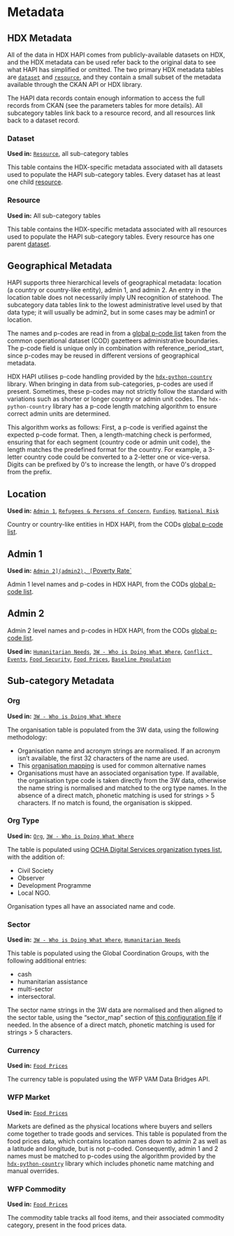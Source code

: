 # Metadata

## HDX Metadata

All of the data in HDX HAPI comes from publicly-available datasets on HDX, and
the HDX metadata can be used refer back to the original data to see what HAPI
has simplified or omitted.
The two primary HDX metadata tables are
[`dataset`](dataset) and [`resource`](resource), and they
contain a small subset of the metadata available through the CKAN API or
HDX library.

The HAPI data records contain enough information to access the full records
from CKAN (see the parameters tables for more details).
All subcategory tables link back to a resource record, and all resources link
back to a dataset record.

### Dataset <a id="dataset"></a>

**Used in:** [`Resource`](resource), all sub-category tables

This table contains the HDX-specific metadata associated with all datasets
used to populate the HAPI sub-category tables. Every dataset has at least
one child [resource](resource).

### Resource <a id="resource"></a>

**Used in:** All sub-category tables

This table contains the HDX-specific metadata associated with all resources
used to populate the HAPI sub-category tables. Every resource has one
parent [dataset](dataset).

## Geographical Metadata

HAPI supports three hierarchical levels of geographical metadata:
location (a country or country-like entity), admin 1, and admin 2.  An entry in
the location table does not necessarily imply UN recognition of statehood.
The subcategory data tables link to the lowest administrative level used by
that data type; it will usually be admin2, but in some cases may be admin1 or
location.

The names and p-codes are read in from a [global p-code list](https://data.humdata.org/dataset/global-pcodes)
taken from the common operational dataset (COD) gazetteers administrative
boundaries.
The p-code field is unique only in combination with reference_period_start,
since p-codes may be reused in different versions of geographical metadata.

HDX HAPI utilises p-code handling provided by the
[`hdx-python-country`](https://hdx-python-country.readthedocs.io/en/latest/)
library. When bringing in data from sub-categories, p-codes are used if
present. Sometimes, these p-codes may not strictly follow the standard with
variations such as shorter or longer country or admin unit codes.
The `hdx-python-country` library has a p-code length matching algorithm to
ensure correct admin units are determined.

This algorithm works as follows: First, a p-code is verified against the
expected p-code format. Then, a length-matching check is performed,
ensuring that for each segment (country code or admin unit code),
the length matches the predefined format for the country. For example,
a 3-letter country code could be converted to a 2-letter one or vice-versa.
Digits can be prefixed by 0's to increase the length, or have 0's dropped
from the prefix.

## Location <a id="location"></a>

**Used in:** [`Admin 1`](admin1),
[`Refugees & Persons of Concern`](affected_people.md#refugees),
[`Funding`](coordination_and_context.md#funding),
[`National Risk`](coordination_and_context.md#national-risk)

Country or country-like entities in HDX HAPI, from the CODs
[global p-code list](https://data.humdata.org/dataset/global-pcodes).

## Admin 1  <a id="admin1"></a>

**Used in:** [`Admin 2](admin2),
[`Poverty Rate`](population_and_socio-economy.md#poverty-rate)

Admin 1 level names and p-codes in HDX HAPI, from the CODs
[global p-code list](https://data.humdata.org/dataset/global-pcodes).

## Admin 2 <a id="admin2"></a>

Admin 2 level names and p-codes in HDX HAPI, from the CODs
[global p-code list](https://data.humdata.org/dataset/global-pcodes).

**Used in:**
[`Humanitarian Needs`](affected_people.md#humanitarian-needs),
[`3W - Who is Doing What Where`](coordination_and_context.md#operational-presence),
[`Conflict Events`](coordination_and_context.md#conflict-events),
[`Food Security`](food_security_and_nutrition.md#food-security),
[`Food Prices`](food_security_and_nutrition.md#food-prices),
[`Baseline Population`](population_and_socio-economy.md#population)

## Sub-category Metadata

### Org <a id="org"></a>

**Used in:**
[`3W - Who is Doing What Where`](coordination_and_context.md#operational-presence)

The organisation table is populated from the 3W data, using the following
methodology:

* Organisation name and acronym strings are normalised. If an acronym isn’t
  available, the first 32 characters of the name are used.
* This [organisation mapping](https://docs.google.com/spreadsheets/d/e/2PACX-1vSfBWvSu3fKA743VvHtgf-pIGkYH7zhy-NP7DZgEV9_a6YU7vtCeWhbLM56aUL1iIfrfv5UBvvjVt7B/pub?gid=1040329566&single=true&output=csv)
  is used for common alternative names
* Organisations must have an associated organisation type. If available, the
  organisation type code is taken directly from the 3W data, otherwise the name
  string is normalised and matched to the org type names. In the absence of a
  direct match, phonetic matching is used for strings > 5 characters. If no
  match is found, the organisation is skipped.

### Org Type <a id="org-type"></a>

**Used in:**
[`Org`](org),
[`3W - Who is Doing What Where`](coordination_and_context.md#operational-presence)

The table is populated using
[OCHA Digital Services organization types list](https://data.humdata.org/dataset/organization-types-beta),
with the addition of:

* Civil Society
* Observer
* Development Programme
* Local NGO.

Organisation types all have an associated name and code.

### Sector <a id=sector></a>

**Used in:**
[`3W - Who is Doing What Where`](coordination_and_context.md#operational-presence),
[`Humanitarian Needs`](affected_people.md#humanitarian-needs)

This table is populated using the Global Coordination Groups, with the
following additional entries:

* cash
* humanitarian assistance
* multi-sector
* intersectoral.

The sector name strings in the 3W data are normalised and then aligned to the
sector table, using the “sector_map” section of
[this configuration file](https://github.com/OCHA-DAP/hapi-pipelines/blob/main/src/hapi/pipelines/configs/core.yaml)
if needed.
In the absence of a direct match, phonetic matching is used for
strings > 5 characters.

### Currency <a id="currency"></a>

**Used in:**
[`Food Prices`](food_security_and_nutrition.md#food-prices)

The currency table is populated using the WFP VAM Data Bridges API.

### WFP Market <a id="wfp-market"></a>

**Used in:**
[`Food Prices`](food_security_and_nutrition.md#food-prices)

Markets are defined as the physical locations where buyers and sellers
come together to trade goods and services.
This table is populated from the food prices data, which contains location
names down to admin 2 as well as
a latitude and longitude, but is not p-coded. Consequently, admin 1 and 2
names must be matched to p-codes using the algorithm provided by the
[`hdx-python-country`](https://hdx-python-country.readthedocs.io/en/latest/)
library which includes phonetic name matching and
manual overrides.

### WFP Commodity <a id="wfp-commodity"></a>

**Used in:**
[`Food Prices`](food_security_and_nutrition.md#food-prices)

The commodity table tracks all food items, and their associated
commodity category, present in the food prices data.
